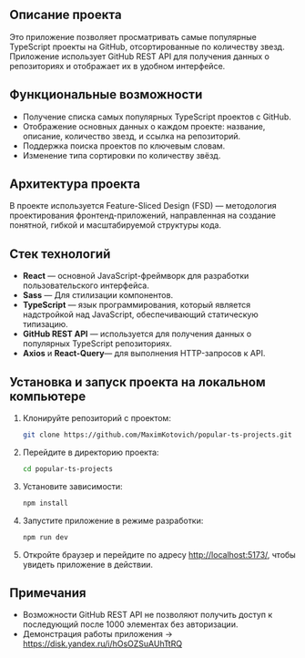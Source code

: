 ## Описание проекта

Это приложение позволяет просматривать самые популярные TypeScript проекты на GitHub, отсортированные по количеству звезд. Приложение использует GitHub REST API для получения данных о репозиториях и отображает их в удобном интерфейсе.

## Функциональные возможности

- Получение списка самых популярных TypeScript проектов с GitHub.
- Отображение основных данных о каждом проекте: название, описание, количество звезд, и ссылка на репозиторий.
- Поддержка поиска проектов по ключевым словам.
- Изменение типа сортировки по количеству звёзд.

## Архитектура проекта

В проекте используется Feature-Sliced Design (FSD) — методология проектирования фронтенд-приложений, направленная на создание понятной, гибкой и масштабируемой структуры кода.

## Стек технологий

- **React** — основной JavaScript-фреймворк для разработки пользовательского интерфейса.
- **Sass** — Для стилизации компонентов.
- **TypeScript** — язык программирования, который является надстройкой над JavaScript, обеспечивающий статическую типизацию.
- **GitHub REST API** — используется для получения данных о популярных TypeScript репозиториях.
- **Axios** и **React-Query**— для выполнения HTTP-запросов к API.

## Установка и запуск проекта на локальном компьютере

1. Клонируйте репозиторий с проектом:

   ```bash
   git clone https://github.com/MaximKotovich/popular-ts-projects.git
   ```

2. Перейдите в директорию проекта:

   ```bash
   cd popular-ts-projects
   ```

3. Установите зависимости:

   ```bash
   npm install
   ```

4. Запустите приложение в режиме разработки:

   ```bash
   npm run dev
   ```

5. Откройте браузер и перейдите по адресу [http://localhost:5173/](http://localhost:5173/), чтобы увидеть приложение в действии.

## Примечания

- Возможности GitHub REST API не позволяют получить доступ к последующий после 1000 элементах без авторизации.
- Демонстрация работы приложения -> https://disk.yandex.ru/i/hOsOZSuAUhTtRQ
